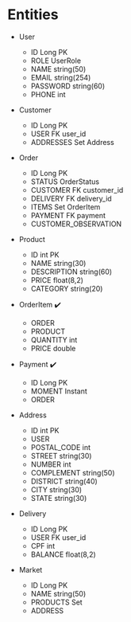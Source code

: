 # Entities
* User
    - ID Long PK
    - ROLE UserRole
    - NAME string(50)
    - EMAIL	string(254)
    - PASSWORD string(60)
    - PHONE int

* Customer
    - ID Long PK
    - USER FK user_id
    - ADDRESSES Set Address

* Order
  - ID Long PK
  - STATUS OrderStatus
  - CUSTOMER FK customer_id
  - DELIVERY FK delivery_id
  - ITEMS Set OrderItem
  - PAYMENT FK payment
  - CUSTOMER_OBSERVATION

* Product
  - ID int PK
  - NAME string(30)
  - DESCRIPTION string(60)
  - PRICE float(8,2)
  - CATEGORY string(20)

* OrderItem ✔️
  - ORDER
  - PRODUCT
  - QUANTITY int
  - PRICE double

* Payment ✔️
  - ID Long PK
  - MOMENT Instant
  - ORDER

* Address
  - ID int PK
  - USER
  - POSTAL_CODE int
  - STREET string(30)
  - NUMBER int
  - COMPLEMENT string(50)
  - DISTRICT string(40)
  - CITY string(30)
  - STATE string(30)

* Delivery
    - ID Long PK
    - USER FK user_id
    - CPF int
    - BALANCE float(8,2)

* Market
    - ID Long PK
    - NAME string(50)
    - PRODUCTS Set<Product>
    - ADDRESS
